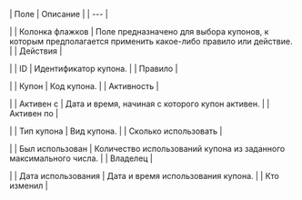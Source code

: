 | Поле | Описание |
| --- |

|
| Колонка флажков | Поле предназначено для выбора купонов, к которым предполагается применить какое-либо правило или действие. |
| Действия |

|
| ID | Идентификатор купона. |
| Правило |

|
| Купон | Код купона. |
| Активность |

|
| Активен с | Дата и время, начиная с которого купон активен. |
| Активен по |

|
| Тип купона | Вид купона. |
| Сколько использовать |

|
| Был использован | Количество использований купона из заданного максимального числа. |
| Владелец |

|
| Дата использования | Дата и время использования купона. |
| Кто изменил |